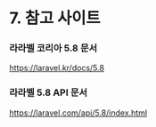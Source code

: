 # 7. 참고 사이트

### 라라벨 코리아 5.8 문서
https://laravel.kr/docs/5.8

### 라라벨 5.8 API 문서
https://laravel.com/api/5.8/index.html
